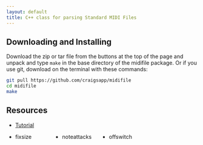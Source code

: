 ```yaml
---
layout: default
title: C++ class for parsing Standard MIDI Files
---
```


<h2> Downloading and Installing </h2>

Download the zip or tar file from the buttons at the top of the page
and unpack and type `make` in the base directory of the midifile 
package.  Or if you use git, download on the terminal with these commands:

``` bash
git pull https://github.com/craigsapp/midifile
cd midifile
make
```

<h2> Resources </h2>

<ul>
<li> <a href="tutorial">Tutorial</a> </li>
</ul>

<script>
document.addEventListener("DOMContentLoaded", function(event) {
   var tutorials = document.querySelectorAll("ul.tutorial-list > li");
   var i;
   for (i=0; i<tutorials.length; i++) {
      var target = tutorials[i].textContent.replace(/\s/g, '');
      var newcontent = "";
      newcontent += '<a href=tutorial/"#' + target + '">';
      newcontent += target;
      newcontent += '</a>';
      tutorials[i].innerHTML = newcontent;
   }
});
</script>
<style>
ul.tutorial-list {
	-webkit-column-count: 4;
	-moz-column-count: 4;
	column-count: 4;
}
</style>
<ul class="tutorial-list">
<li> fixsize </li>
<li> noteattacks </li>
<li> offswitch </li>
<ul>

